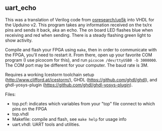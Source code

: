 ## uart_echo

This was a translation of Verilog code from [osresearch/up5k](https://github.com/osresearch/up5k) into VHDL for the Upduino v2. This program takes any information received on the tx/rx pins and sends it back, aka an echo. The on board LED flashes blue when receiving and red when sending. There is a steady flashing green light to show activity.

Compile and flash your FPGA using `make`, then in order to communicate with the FPGA, you'll need to restart it. From there, open up your favorite COM program (I use picocom for this), and run `picocom /dev/ttyUSB0 -b 3000000`. The COM port may be different for your computer. The baud rate is 3M.

Requires a working Icestorm toolchain setup (http://www.clifford.at/icestorm/),
GHDL (https://github.com/ghdl/ghdl), and ghdl-yosys-plugin
(https://github.com/ghdl/ghdl-yosys-plugin).

Files:
 - top.pcf: indicates which variables from your "top" file connect to which
 pins on the FPGA
 - top.vhdl
 - Makefile: compile and flash, see `make help` for usage info
 - uart.vhdl: UART tools and utilities.
